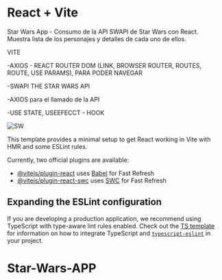 # React + Vite

Star Wars App - Consumo de la API SWAPI de Star Wars con React. Muestra lista de los personajes y detalles de cada uno de ellos.

VITE

-AXIOS - REACT ROUTER DOM (LINK, BROWSER ROUTER, ROUTES, ROUTE, USE PARAMS), PARA PODER NAVEGAR

-SWAPI THE STAR WARS API

-AXIOS para el llamado de la API

-USE STATE, USEEFECCT - HOOK

![SW](https://github.com/user-attachments/assets/1a8f912c-5ca5-4c40-8b48-7ea8c3a0ddf5)


This template provides a minimal setup to get React working in Vite with HMR and some ESLint rules.

Currently, two official plugins are available:

- [@vitejs/plugin-react](https://github.com/vitejs/vite-plugin-react/blob/main/packages/plugin-react) uses [Babel](https://babeljs.io/) for Fast Refresh
- [@vitejs/plugin-react-swc](https://github.com/vitejs/vite-plugin-react/blob/main/packages/plugin-react-swc) uses [SWC](https://swc.rs/) for Fast Refresh

## Expanding the ESLint configuration

If you are developing a production application, we recommend using TypeScript with type-aware lint rules enabled. Check out the [TS template](https://github.com/vitejs/vite/tree/main/packages/create-vite/template-react-ts) for information on how to integrate TypeScript and [`typescript-eslint`](https://typescript-eslint.io) in your project.
# Star-Wars-APP
